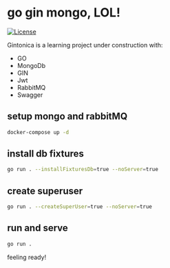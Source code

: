 # go gin mongo, LOL!

[![License](https://img.shields.io/badge/License-Apache_2.0-blue.svg)](https://opensource.org/licenses/Apache-2.0)

Gintonica is a learning project under construction with:
- GO
- MongoDb
- GIN
- Jwt
- RabbitMQ
- Swagger

## setup mongo and rabbitMQ
```bash
docker-compose up -d
```

## install db fixtures
```bash
go run . --installFixturesDb=true --noServer=true
```
## create superuser
```bash
go run . --createSuperUser=true --noServer=true
```
## run and serve
```bash
go run .
```
feeling ready!
